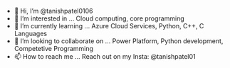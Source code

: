 - 👋 Hi, I’m @tanishpatel0106
- 👀 I’m interested in ... Cloud computing, core programming
- 🌱 I’m currently learning ... Azure Cloud Services, Python, C++, C Languages
- 💞️ I’m looking to collaborate on ... Power Platform, Python development, Competetive Programming
- 📫 How to reach me ... Reach out on my Insta: @tanishpatel01

<!---
tanishpatel0106/tanishpatel0106 is a ✨ special ✨ repository because its `README.md` (this file) appears on your GitHub profile.
You can click the Preview link to take a look at your changes.
--->
